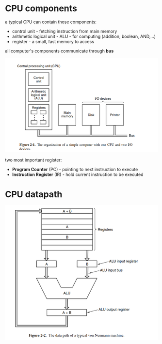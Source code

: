 # CPU components

a typical CPU can contain those components:
- control unit - fetching instruction from main memory
- arithmetic logical unit - ALU - for computing (addition, boolean, AND,...)
- register - a small, fast memory to access

all computer's components communicate through **bus** 

![](2023-05-24-17-52-13.png)

two most important register:
- **Program Counter** (PC) - pointing to next instruction to execute
- **Instruction Register** (IR) - hold current instruction to be executed

# CPU datapath

![](2023-05-24-18-02-31.png)